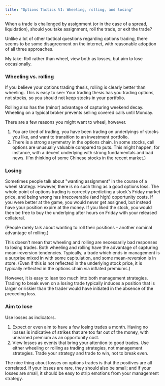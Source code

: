 ```yaml
---
title: "Options Tactics VI: Wheeling, rolling, and losing"
---
```


When a trade is challenged by assignment (or in the case of a spread, liquidation), should you take assignment, roll the trade, or exit the trade?

Unlike a lot of other tactical questions regarding options trading, there seems to be some disagreement on the internet, with reasonable adoption of all three approaches.

My take: Roll rather than wheel, view both as losses, but aim to lose occasionally.



### Wheeling vs. rolling

If you believe your options trading thesis, rolling is clearly better than wheeling. This is easy to see: Your trading thesis has you trading options, not stocks, so you should not keep stocks in your portfolio.

Rolling also has the (minor) advantage of capturing weekend decay. Wheeling on a typical broker prevents selling covered calls until Monday.

There are a few reasons you might want to wheel, however.

1. You are tired of trading, you have been trading on underlyings of stocks you like, and want to transition to an investment portfolio.
2. There is a strong asymmetry in the options chain. In some stocks, call options are unusually valuable compared to puts. This might happen, for instance, with a decent underlying with strong fundamentals and bad news. (I'm thinking of some Chinese stocks in the recent market.)


### Losing 

Sometimes people talk about "wanting assignment" in the course of a wheel strategy. However, there is no such thing as a good options loss. The whole point of options trading is correctly predicting a stock's Friday market price, and being wrong has irrecoverable (and high) opportunity costs. If you were better at the game, you would never get assigned, but instead have your position expire at the money. If you liked the stock, you would then be free to buy the underlying after hours on Friday with your released collateral.

(People rarely talk about wanting to roll their positions - another nominal advantage of rolling.)

This doesn't mean that wheeling and rolling are necessarily bad responses to losing trades. Both wheeling and rolling have the advantage of capturing mean-reversion tendencies. Typically, a trade which ends in management is a surprise mixed in with some capitulation, and some mean-reversion is in store. (Even if this is not reflected in the underlying stock price, it is typically reflected in the options chain via inflated premiums.) 

However, it is easy to lean too much into both management strategies. Trading to break even on a losing trade typically induces a position that is larger or riskier than the trader would have initiated in the absence of the preceding loss.

### Aim to lose

Use losses as indicators.

1. Expect or even aim to have a few losing trades a month. Having no losses is indicative of strikes that are too far out of the money, with unearned premium as an opportunity cost.
2. View losses as events that bring your attention to good trades. Use either wheeling or rolling as trading strategies, not management strategies. Trade your strategy and trade to win, not to break even.

The nice thing about losses on options trades is that the positives are all correlated. If your losses are rare, they should also be small; and if your losses are small, it should be easy to strip emotions from your management strategy.

